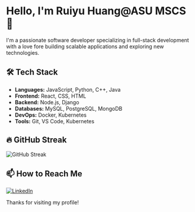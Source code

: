 # Hello, I'm Ruiyu Huang@ASU MSCS 👋

I'm a passionate software developer specializing in full-stack development with a love fore building scalable applications and exploring new technologies.

## 🛠️ Tech Stack
- **Languages:** JavaScript, Python, C++, Java
- **Frontend:** React, CSS, HTML
- **Backend:** Node.js, Django
- **Databases:** MySQL, PostgreSQL, MongoDB
- **DevOps:** Docker, Kubernetes
- **Tools:** Git, VS Code, Kubernetes

## 🔥 GitHub Streak
![GitHub Streak](https://github-readme-streak-stats.herokuapp.com/?user=RuiyuHuang50&theme=dark)

## 📫 How to Reach Me
[![LinkedIn](https://img.shields.io/badge/LinkedIn-blue?style=flat&logo=linkedin&logoColor=white)](https://www.linkedin.com/in/ria-huang-it)

Thanks for visiting my profile!
